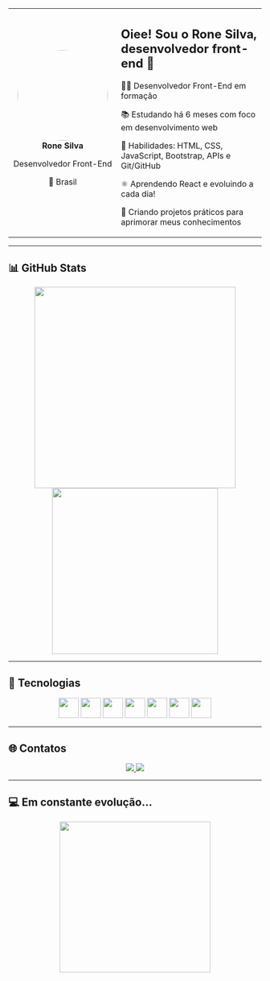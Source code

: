<table>
  <tr>
    <td width="200px" align="center">
      <img src="https://github.com/RoneT9.png" width="180px" style="border-radius: 50%;" />
      <br />
      <strong>Rone Silva</strong>
      <p>Desenvolvedor Front-End</p>
      <p>📍 Brasil</p>
    </td>
    <td>
      <h2>Oiee! Sou o Rone Silva, desenvolvedor front-end 👋</h2>
      <p>👨‍💻 Desenvolvedor Front-End em formação</p>
      <p>📚 Estudando há 6 meses com foco em desenvolvimento web</p>
      <p>🚀 Habilidades: HTML, CSS, JavaScript, Bootstrap, APIs e Git/GitHub</p>
      <p>⚛️ Aprendendo React e evoluindo a cada dia!</p>
      <p>🔧 Criando projetos práticos para aprimorar meus conhecimentos</p>
    </td>
  </tr>
</table>

---

## 📊 GitHub Stats

<p align="center">
  <img src="https://github-readme-stats.vercel.app/api?username=RoneT9&show_icons=true&theme=radical" width="400"/>
  <img src="https://github-readme-stats.vercel.app/api/top-langs/?username=RoneT9&layout=compact&theme=radical" width="330"/>
</p>

---

## 🚀 Tecnologias

<p align="center">
  <img src="https://cdn.jsdelivr.net/gh/devicons/devicon/icons/html5/html5-original.svg" width="40"/>
  <img src="https://cdn.jsdelivr.net/gh/devicons/devicon/icons/css3/css3-original.svg" width="40"/>
  <img src="https://cdn.jsdelivr.net/gh/devicons/devicon/icons/javascript/javascript-original.svg" width="40"/>
  <img src="https://cdn.jsdelivr.net/gh/devicons/devicon/icons/bootstrap/bootstrap-original.svg" width="40"/>
  <img src="https://cdn.jsdelivr.net/gh/devicons/devicon/icons/react/react-original.svg" width="40"/>
  <img src="https://cdn.jsdelivr.net/gh/devicons/devicon/icons/git/git-original.svg" width="40"/>
  <img src="https://cdn.jsdelivr.net/gh/devicons/devicon/icons/github/github-original.svg" width="40"/>
</p>

---

## 🌐 Contatos

<p align="center">
  <a href="https://www.linkedin.com/in/rone-silva-b67584316/">
    <img src="https://img.shields.io/badge/LinkedIn-0077B5?style=for-the-badge&logo=linkedin&logoColor=white" />
  </a>
  <a href="mailto:ronesilva50ads@gmail.com">
    <img src="https://img.shields.io/badge/Gmail-D14836?style=for-the-badge&logo=gmail&logoColor=white" />
  </a>
</p>

---

## 💻 Em constante evolução...

<p align="center">
  <img src="https://media.giphy.com/media/UqZ2pEd9E72dq/giphy.gif" width="300" />
</p>

